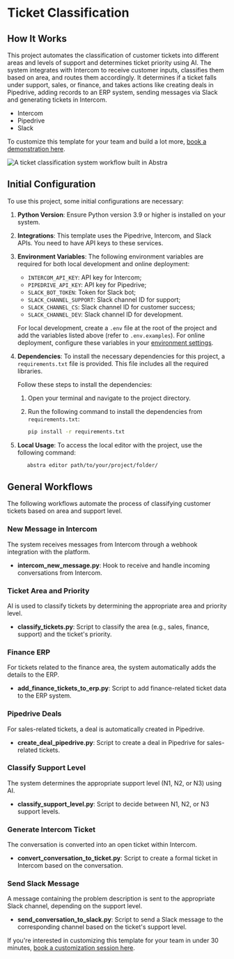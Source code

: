 # Ticket Classification

## How It Works

This project automates the classification of customer tickets into different areas and levels of support and determines ticket priority using AI. The system integrates with Intercom to receive customer inputs, classifies them based on area, and routes them accordingly. It determines if a ticket falls under support, sales, or finance, and takes actions like creating deals in Pipedrive, adding records to an ERP system, sending messages via Slack and generating tickets in Intercom.

- Intercom
- Pipedrive
- Slack

To customize this template for your team and build a lot more, <a href="https://meet.abstra.app/demo?url=template-ticket-classification" target="_blank">book a demonstration here</a>.

![A ticket classification system workflow built in Abstra](https://github.com/user-attachments/assets/fad5d7cd-0dcd-4a05-91e5-9da24e626841)


## Initial Configuration

To use this project, some initial configurations are necessary:

1. **Python Version**: Ensure Python version 3.9 or higher is installed on your system.

2. **Integrations**: This template uses the Pipedrive, Intercom, and Slack APIs. You need to have API keys to these services.
   
3. **Environment Variables**: The following environment variables are required for both local development and online deployment:

   - `INTERCOM_API_KEY`: API key for Intercom;
   - `PIPEDRIVE_API_KEY`: API key for Pipedrive;
   - `SLACK_BOT_TOKEN`: Token for Slack bot;
   - `SLACK_CHANNEL_SUPPORT`: Slack channel ID for support;
   - `SLACK_CHANNEL_CS`: Slack channel ID for customer success;
   - `SLACK_CHANNEL_DEV`: Slack channel ID for development.

   For local development, create a `.env` file at the root of the project and add the variables listed above (refer to `.env.examples`). For online deployment, configure these variables in your <a href="https://docs.abstra.io/cloud/envvars" target="_blank">environment settings</a>.

4. **Dependencies**: To install the necessary dependencies for this project, a `requirements.txt` file is provided. This file includes all the required libraries.

   Follow these steps to install the dependencies:

   1. Open your terminal and navigate to the project directory.
   2. Run the following command to install the dependencies from `requirements.txt`:

      ```sh
      pip install -r requirements.txt
      ```

5. **Local Usage**: To access the local editor with the project, use the following command:

   ```sh
      abstra editor path/to/your/project/folder/
   ```

## General Workflows

The following workflows automate the process of classifying customer tickets based on area and support level.

### New Message in Intercom

The system receives messages from Intercom through a webhook integration with the platform.

- **intercom_new_message.py**: Hook to receive and handle incoming conversations from Intercom.

### Ticket Area and Priority

AI is used to classify tickets by determining the appropriate area and priority level.

- **classify_tickets.py**: Script to classify the area (e.g., sales, finance, support) and the ticket's priority.

### Finance ERP

For tickets related to the finance area, the system automatically adds the details to the ERP.

- **add_finance_tickets_to_erp.py**: Script to add finance-related ticket data to the ERP system.

### Pipedrive Deals

For sales-related tickets, a deal is automatically created in Pipedrive.

- **create_deal_pipedrive.py**: Script to create a deal in Pipedrive for sales-related tickets.

### Classify Support Level

The system determines the appropriate support level (N1, N2, or N3) using AI.

- **classify_support_level.py**: Script to decide between N1, N2, or N3 support levels.

### Generate Intercom Ticket

The conversation is converted into an open ticket within Intercom.

- **convert_conversation_to_ticket.py**: Script to create a formal ticket in Intercom based on the conversation.

### Send Slack Message

A message containing the problem description is sent to the appropriate Slack channel, depending on the support level.

- **send_conversation_to_slack.py**: Script to send a Slack message to the corresponding channel based on the ticket's support level.

If you're interested in customizing this template for your team in under 30 minutes, <a href="https://meet.abstra.app/demo?url=template-ticket-classification" target="_blank">book a customization session here</a>.
